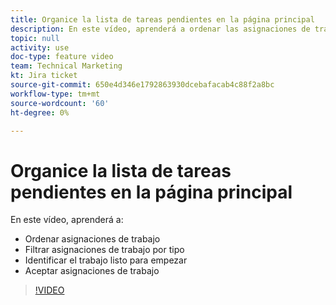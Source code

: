 ```yaml
---
title: Organice la lista de tareas pendientes en la página principal
description: En este vídeo, aprenderá a ordenar las asignaciones de trabajo, filtrar las asignaciones por tipo, identificar el trabajo que está listo para iniciarse y aceptar las asignaciones de trabajo.
topic: null
activity: use
doc-type: feature video
team: Technical Marketing
kt: Jira ticket
source-git-commit: 650e4d346e1792863930dcebafacab4c88f2a8bc
workflow-type: tm+mt
source-wordcount: '60'
ht-degree: 0%

---
```


# Organice la lista de tareas pendientes en la página principal

En este vídeo, aprenderá a:

* Ordenar asignaciones de trabajo
* Filtrar asignaciones de trabajo por tipo
* Identificar el trabajo listo para empezar
* Aceptar asignaciones de trabajo

>[!VIDEO](https://video.tv.adobe.com/v/335099/?quality=12&learn=on)
